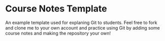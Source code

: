 # Course Notes Template

An example template used for explaning Git to students. Feel free to fork and clone me to your own account and practice using Git by adding some course notes and making the repository your own!

